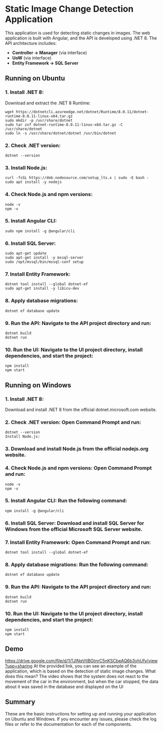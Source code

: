 # Static Image Change Detection Application

This application is used for detecting static changes in images. The web application is built with Angular, and the API is developed using .NET 8. The API architecture includes:

- **Controller → Manager** (via interface)
- **UoW** (via interface)
- **Entity Framework → SQL Server**

## Running on Ubuntu

### 1. Install .NET 8:

Download and extract the .NET 8 Runtime:

```
wget https://dotnetcli.azureedge.net/dotnet/Runtime/8.0.11/dotnet-runtime-8.0.11-linux-x64.tar.gz
sudo mkdir -p /usr/share/dotnet
sudo tar zxf dotnet-runtime-8.0.11-linux-x64.tar.gz -C /usr/share/dotnet
sudo ln -s /usr/share/dotnet/dotnet /usr/bin/dotnet
```

### 2. Check .NET version:

```
dotnet --version
```

### 3. Install Node.js:

```
curl -fsSL https://deb.nodesource.com/setup_lts.x | sudo -E bash -
sudo apt install -y nodejs
```
### 4. Check Node.js and npm versions:

```
node -v
npm -v
```
### 5. Install Angular CLI:


```
sudo npm install -g @angular/cli
```
### 6. Install SQL Server:

```
sudo apt-get update
sudo apt-get install -y mssql-server
sudo /opt/mssql/bin/mssql-conf setup
```

### 7. Install Entity Framework:

```
dotnet tool install --global dotnet-ef
sudo apt-get install -y libicu-dev
```
### 8. Apply database migrations:

```
dotnet ef database update
```

### 9. Run the API: Navigate to the API project directory and run:

```
dotnet build
dotnet run
```

### 10. Run the UI: Navigate to the UI project directory, install dependencies, and start the project:


```
npm install
npm start
```
## Running on Windows
### 1. Install .NET 8:
Download and install .NET 8 from the official dotnet.microsoft.com website.

### 2. Check .NET version: Open Command Prompt and run:

```
dotnet --version
Install Node.js:
```

### 3. Download and install Node.js from the official nodejs.org website.

### 4. Check Node.js and npm versions: Open Command Prompt and run:

```
node -v
npm -v
```
### 5. Install Angular CLI: Run the following command:

```
npm install -g @angular/cli
```
### 6. Install SQL Server: Download and install SQL Server for Windows from the official Microsoft SQL Server website.

### 7. Install Entity Framework: Open Command Prompt and run:

```
dotnet tool install --global dotnet-ef
```
### 8. Apply database migrations: Run the following command:

```
dotnet ef database update
```
### 9. Run the API: Navigate to the API project directory and run:

```
dotnet build
dotnet run
```
### 10. Run the UI: Navigate to the UI project directory, install dependencies, and start the project:

```
npm install
npm start
```

## Demo
https://drive.google.com/file/d/1jTJlNqVtlBGtnrC5nKSCbeAQ6b3yhUfy/view?usp=sharing
At the provided link, you can see an example of the application, which is based on the detection of static image changes. What does this mean? The video shows that the system does not react to the movement of the car in the environment, but when the car stopped, the data about it was saved in the database and displayed on the UI

## Summary
These are the basic instructions for setting up and running your application on Ubuntu and Windows. If you encounter any issues, please check the log files or refer to the documentation for each of the components.
